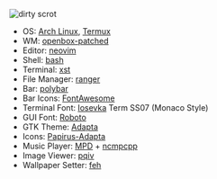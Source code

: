 ![dirty scrot](https://0x0.st/syDQ.png)

- OS: [Arch Linux], [Termux]
- WM: [openbox-patched]
- Editor: [neovim]
- Shell: [bash]
- Terminal: [xst]
- File Manager: [ranger]
- Bar: [polybar]
- Bar Icons: [FontAwesome]
- Terminal Font: [Iosevka] Term SS07 (Monaco Style)
- GUI Font: [Roboto]
- GTK Theme: [Adapta]
- Icons: [Papirus-Adapta]
- Music Player: [MPD] + [ncmpcpp]
- Image Viewer: [pqiv]
- Wallpaper Setter: [feh]

[Arch Linux]:      https://www.archlinux.org/
[Termux]:          https://termux.com/
[openbox-patched]: https://github.com/dylanaraps/openbox-patched
[neovim]:          https://neovim.io/
[bash]:            https://www.gnu.org/software/bash/
[xst]:             https://github.com/gnotclub/xst
[ranger]:          https://github.com/ranger/ranger
[polybar]:         https://github.com/jaagr/polybar
[FontAwesome]:     https://github.com/FortAwesome/Font-Awesome
[Iosevka]:         https://github.com/be5invis/Iosevka
[Roboto]:          https://github.com/google/roboto
[Adapta]:          https://github.com/adapta-project/adapta-gtk-theme
[Papirus-Adapta]:  https://github.com/PapirusDevelopmentTeam/papirus-icon-theme
[MPD]:             https://github.com/MusicPlayerDaemon/MPD
[ncmpcpp]:         https://github.com/arybczak/ncmpcpp
[pqiv]:            https://github.com/phillipberndt/pqiv
[feh]:             https://github.com/derf/feh
